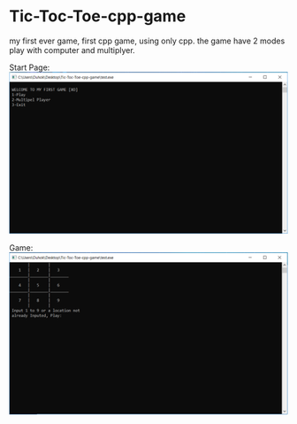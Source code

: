# Tic-Toc-Toe-cpp-game

my first ever game, first cpp game, using only cpp.
the game have 2 modes play with computer and multiplyer.

Start Page:
![Alt text](https://github.com/haji-nsrat/Tic-Toc-Toe-cpp-console-game/blob/master/game.1.PNG)

Game:
![Alt text](https://github.com/haji-nsrat/Tic-Toc-Toe-cpp-console-game/blob/master/game.2.PNG)


[<img width="100" />](https://github.com/haji-nsrat/Tic-Toc-Toe-cpp-console-game/blob/master/game.2.PNG)